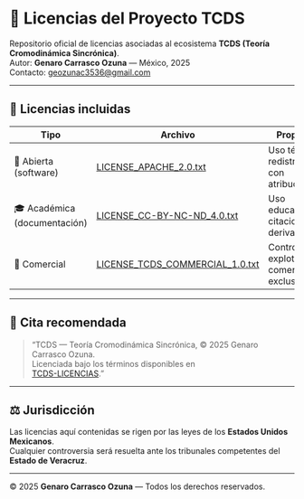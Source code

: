 # 📘 Licencias del Proyecto TCDS

Repositorio oficial de licencias asociadas al ecosistema **TCDS (Teoría Cromodinámica Sincrónica)**.  
Autor: **Genaro Carrasco Ozuna** — México, 2025  
Contacto: [geozunac3536@gmail.com](mailto:geozunac3536@gmail.com)

---

## 🧩 Licencias incluidas

| Tipo | Archivo | Propósito |
|------|----------|------------|
| 🧩 Abierta (software) | [LICENSE_APACHE_2.0.txt](LICENSE_APACHE_2.0.txt) | Uso técnico y redistribución con atribución |
| 🎓 Académica (documentación) | [LICENSE_CC-BY-NC-ND_4.0.txt](LICENSE_CC-BY-NC-ND_4.0.txt) | Uso educativo y citacional, sin derivaciones |
| 💼 Comercial | [LICENSE_TCDS_COMMERCIAL_1.0.txt](LICENSE_TCDS_COMMERCIAL_1.0.txt) | Control y explotación comercial exclusiva |

---

## 🔗 Cita recomendada

> “TCDS — Teoría Cromodinámica Sincrónica, © 2025 Genaro Carrasco Ozuna.  
> Licenciada bajo los términos disponibles en  
> [TCDS-LICENCIAS](https://github.com/geozunac3536-jpg/TCDS-LICENCIAS).”

---

## ⚖️ Jurisdicción

Las licencias aquí contenidas se rigen por las leyes de los **Estados Unidos Mexicanos**.  
Cualquier controversia será resuelta ante los tribunales competentes del **Estado de Veracruz**.

---

© 2025 **Genaro Carrasco Ozuna** — Todos los derechos reservados.
